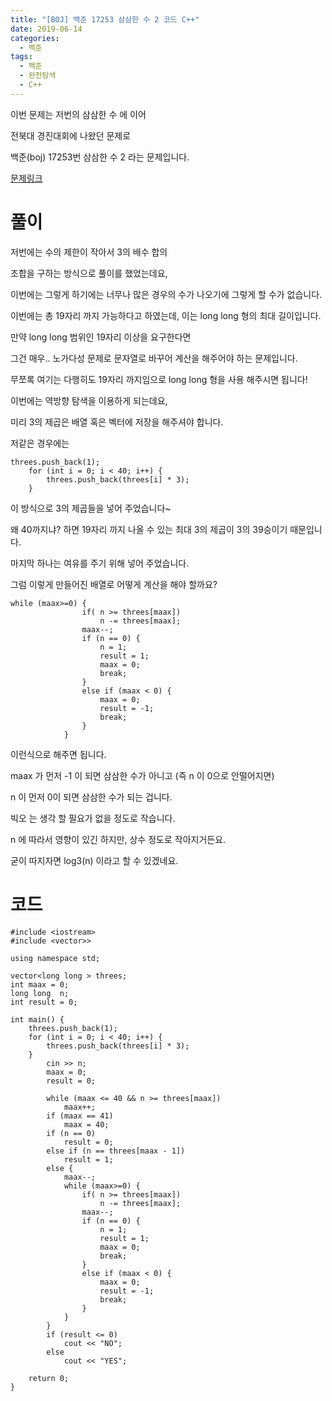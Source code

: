 ```yaml
---
title: "[BOJ] 백준 17253 삼삼한 수 2 코드 C++"
date: 2019-06-14
categories: 
  - 백준
tags: 
  - 백준
  - 완전탐색
  - C++
---
```


이번 문제는 저번의 삼삼한 수 에 이어 

전북대 경진대회에 나왔던 문제로 

백준(boj) 17253번 삼삼한 수 2 라는 문제입니다.

[문제링크](https://www.acmicpc.net/problem/17253)

# 풀이
저번에는 수의 제한이 작아서 3의 배수 합의

조합을 구하는 방식으로 풀이를 했었는데요,

이번에는 그렇게 하기에는 너무나 많은 경우의 수가 나오기에 그렇게 할 수가 없습니다.

이번에는 총 19자리 까지 가능하다고 하였는데, 이는 long long 형의 최대 길이입니다. 

만약 long long 범위인 19자리 이상을 요구한다면 

그건 매우.. 노가다성 문제로 문자열로 바꾸어 계산을 해주어야 하는 문제입니다. 

무쪼록 여기는 다행히도 19자리 까지임으로 long long 형을 사용 해주시면 됩니다!

이번에는 역방향 탐색을 이용하게 되는데요,

미리 3의 제곱은 배열 혹은 벡터에 저장을 해주셔야 합니다. 

저같은 경우에는

```
threes.push_back(1);
	for (int i = 0; i < 40; i++) {
		threes.push_back(threes[i] * 3);
	}
```

이 방식으로 3의 제곱들을 넣어 주었습니다~

왜 40까지냐? 하면 19자리 까지 나올 수 있는 최대 3의 제곱이 3의 39승이기 때문입니다. 

마지막 하나는 여유를 주기 위해 넣어 주었습니다.

그럼 이렇게 만들어진 배열로 어떻게 계산을 해야 할까요?

```
while (maax>=0) {
				if( n >= threes[maax])
					n -= threes[maax];
				maax--;
				if (n == 0) {
					n = 1;
					result = 1;
					maax = 0;
					break;
				}
				else if (maax < 0) {
					maax = 0;
					result = -1;
					break;
				}
			}
```
이런식으로 해주면 됩니다. 

maax 가 먼저 -1 이 되면 삼삼한 수가 아니고 (즉 n 이 0으로 안떨어지면)

n 이 먼저 0이 되면 삼삼한 수가 되는 겁니다. 

빅오 는 생각 할 필요가 없을 정도로 작습니다.
 
n 에 따라서 영향이 있긴 하지만, 상수 정도로 작아지거든요. 

굳이 따지자면 log3(n) 이라고 할 수 있겠네요.


# 코드
```
#include <iostream>
#include <vector>>

using namespace std;

vector<long long > threes;
int maax = 0;
long long  n;
int result = 0;

int main() {
	threes.push_back(1);
	for (int i = 0; i < 40; i++) {
		threes.push_back(threes[i] * 3);
	}
		cin >> n;
		maax = 0;
		result = 0; 

		while (maax <= 40 && n >= threes[maax])
			maax++;
		if (maax == 41)
			maax = 40;
		if (n == 0)
			result = 0;
		else if (n == threes[maax - 1])
			result = 1;
		else {
			maax--;
			while (maax>=0) {
				if( n >= threes[maax])
					n -= threes[maax];
				maax--;
				if (n == 0) {
					n = 1;
					result = 1;
					maax = 0;
					break;
				}
				else if (maax < 0) {
					maax = 0;
					result = -1;
					break;
				}
			}
		}
		if (result <= 0)
			cout << "NO";
		else
			cout << "YES";
	
	return 0;
}
```
